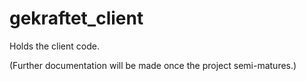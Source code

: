 # gekraftet_client

Holds the client code.

(Further documentation will be made once the project semi-matures.)
